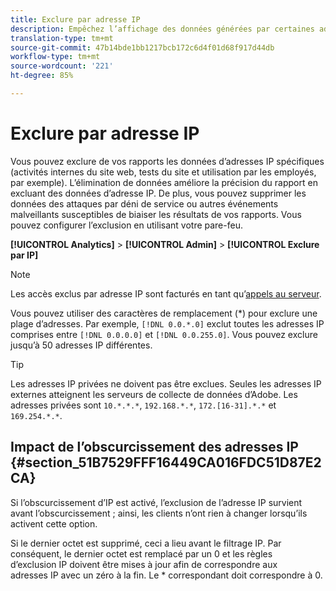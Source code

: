 ```yaml
---
title: Exclure par adresse IP
description: Empêchez l’affichage des données générées par certaines adresses IP dans les rapports.
translation-type: tm+mt
source-git-commit: 47b14bde1bb1217bcb172c6d4f01d68f917d44db
workflow-type: tm+mt
source-wordcount: '221'
ht-degree: 85%

---
```



# Exclure par adresse IP

Vous pouvez exclure de vos rapports les données d’adresses IP spécifiques (activités internes du site web, tests du site et utilisation par les employés, par exemple). L’élimination de données améliore la précision du rapport en excluant des données d’adresse IP. De plus, vous pouvez supprimer les données des attaques par déni de service ou autres événements malveillants susceptibles de biaiser les résultats de vos rapports. Vous pouvez configurer l’exclusion en utilisant votre pare-feu.

**[!UICONTROL Analytics]** > **[!UICONTROL Admin]** > **[!UICONTROL Exclure par IP]**

>[!NOTE]
>
>Les accès exclus par adresse IP sont facturés en tant qu’[appels au serveur](https://docs.adobe.com/content/help/fr-FR/analytics/technotes/terms.html).

Vous pouvez utiliser des caractères de remplacement (*) pour exclure une plage d’adresses. Par exemple, `[!DNL 0.0.*.0]` exclut toutes les adresses IP comprises entre `[!DNL 0.0.0.0]` et `[!DNL 0.0.255.0]`. Vous pouvez exclure jusqu’à 50 adresses IP différentes.

>[!TIP]
>
>Les adresses IP privées ne doivent pas être exclues. Seules les adresses IP externes atteignent les serveurs de collecte de données d’Adobe. Les adresses privées sont `10.*.*.*`, `192.168.*.*`, `172.[16-31].*.*` et `169.254.*.*`.

## Impact de l’obscurcissement des adresses IP {#section_51B7529FFF16449CA016FDC51D87E2CA}

Si l’obscurcissement d’IP est activé, l’exclusion de l’adresse IP survient avant l’obscurcissement ; ainsi, les clients n’ont rien à changer lorsqu’ils activent cette option.

Si le dernier octet est supprimé, ceci a lieu avant le filtrage IP. Par conséquent, le dernier octet est remplacé par un 0 et les règles d’exclusion IP doivent être mises à jour afin de correspondre aux adresses IP avec un zéro à la fin. Le * correspondant doit correspondre à 0.
